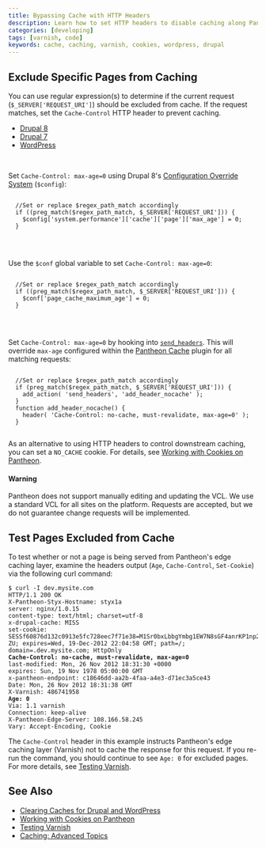 ```yaml
---
title: Bypassing Cache with HTTP Headers
description: Learn how to set HTTP headers to disable caching along Pantheon's edge layer, Varnish.
categories: [developing]
tags: [varnish, code]
keywords: cache, caching, varnish, cookies, wordpress, drupal
---
```

## Exclude Specific Pages from Caching
You can use regular expression(s) to determine if the current request (`$_SERVER['REQUEST_URI']`) should be excluded from cache. If the request matches, set the `Cache-Control` HTTP header to prevent caching.

<ul class="nav nav-tabs" role="tablist">
  <li role="presentation" class="active"><a href="#d8" aria-controls="d8" role="tab" data-toggle="tab">Drupal 8</a></li>
  <li role="presentation"><a href="#d7" aria-controls="d7" role="tab" data-toggle="tab">Drupal 7</a></li>
  <li role="presentation"><a href="#wp" aria-controls="wp" role="tab" data-toggle="tab">WordPress</a></li>
</ul>

<!-- Tab panes -->
<div class="tab-content">
  <div role="tabpanel" class="tab-pane active" id="d8">
  <br>
  <p>Set <code>Cache-Control: max-age=0</code> using Drupal 8's <a href="https://www.drupal.org/node/1928898">Configuration Override System</a> (<code>$config</code>):</p>
  <pre><code class="php hljs">
  //Set or replace $regex_path_match accordingly
  if ((preg_match($regex_path_match, $_SERVER['REQUEST_URI'])) {
    $config['system.performance']['cache']['page']['max_age'] = 0;
  }
  </code></pre>
  </div>
  <div role="tabpanel" class="tab-pane" id="d7">
  <br>
  <p>Use the <code>$conf</code> global variable to set <code>Cache-Control: max-age=0</code>:</p>
  <pre><code class="php hljs">
  //Set or replace $regex_path_match accordingly
  if ((preg_match($regex_path_match, $_SERVER['REQUEST_URI'])) {
    $conf['page_cache_maximum_age'] = 0;
  }
  </code></pre>
  </div>
  <div role="tabpanel" class="tab-pane" id="wp">
  <br>
  <p>Set <code>Cache-Control: max-age=0</code> by hooking into <a href="https://codex.wordpress.org/Plugin_API/Action_Reference/send_headers"><code>send_headers</code></a>. This will override <code>max-age</code> configured within the <a href="/docs/wordpress-cache-plugin">Pantheon Cache</a> plugin for all matching requests: </p>
  <pre><code class="php hljs">
  //Set or replace $regex_path_match accordingly
  if (preg_match($regex_path_match, $_SERVER['REQUEST_URI'])) {
  	add_action( 'send_headers', 'add_header_nocache' );
  }
  function add_header_nocache() {
  	header( 'Cache-Control: no-cache, must-revalidate, max-age=0' );
  }
  </code></pre>
  </div>
</div>

As an alternative to using HTTP headers to control downstream caching, you can set a `NO_CACHE` cookie. For details, see [Working with Cookies on Pantheon](/docs/cookies).

<div class="alert alert-danger" role="alert">
<h4>Warning</h4>
Pantheon does not support manually editing and updating the VCL. We use a standard VCL for all sites on the platform. Requests are accepted, but we do not guarantee change requests will be implemented.</div>

## Test Pages Excluded from Cache
To test whether or not a page is being served from Pantheon's edge caching layer, examine the headers output (`Age`, `Cache-Control`, `Set-Cookie`) via the following curl command:
<pre><code class="http hljs">$ curl -I dev.mysite.com
HTTP/1.1 200 OK
X-Pantheon-Styx-Hostname: styx1a
server: nginx/1.0.15
content-type: text/html; charset=utf-8
x-drupal-cache: MISS
set-cookie: SESSf60876d132c0913e5fc728eec7f71e38=M1Sr0bxLbbgYmbg1EW7N8sGF4anrKP1np25EkYta-ZU; expires=Wed, 19-Dec-2012 22:04:58 GMT; path=/; domain=.dev.mysite.com; HttpOnly
<b>Cache-Control: no-cache, must-revalidate, max-age=0</b>
last-modified: Mon, 26 Nov 2012 18:31:30 +0000
expires: Sun, 19 Nov 1978 05:00:00 GMT
x-pantheon-endpoint: c18646dd-aa2b-4faa-a4e3-d71ec3a5ce43
Date: Mon, 26 Nov 2012 18:31:38 GMT
X-Varnish: 486741958
<b>Age: 0</b>
Via: 1.1 varnish
Connection: keep-alive
X-Pantheon-Edge-Server: 108.166.58.245
Vary: Accept-Encoding, Cookie
</code></pre>

The `Cache-Control` header in this example instructs Pantheon's edge caching layer (Varnish) not to cache the response for this request. If you re-run the command, you should continue to see `Age: 0` for excluded pages. For more details, see [Testing Varnish](/docs/test-varnish).

## See Also
* [Clearing Caches for Drupal and WordPress](/docs/clear-caches/)
* [Working with Cookies on Pantheon](/docs/cookies)
* [Testing Varnish](/docs/test-varnish/)
* [Caching: Advanced Topics](/docs/caching-advanced-topics/)
